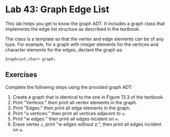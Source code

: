 # Lab 43: Graph Edge List

This lab helps you get to know the graph ADT. It includes a graph class that implements the edge list structure as described in the textbook.

The class is a template so that the vertex and edge elements can be of any type. For example, for a graph with integer elements for the vertices and character elements for the edges, declare the graph as:

	Graph<int,char> graph;

## Exercises

Complete the following steps using the provided graph ADT:

1. Create a graph that is identical to the one in Figure 13.3 of the textbook.
2. Print "Vertices:" then print all vertex elements in the graph.
3. Print "Edges:" then print all edge elements in the graph.
4. Print "u vertices:" then print all vertices adjacent to `u`.
5. Print "w edges:" then print all edges incident on `w`.
6. Erase vertex `z`, print "w edges without z:", then print all edges incident on `w`.
